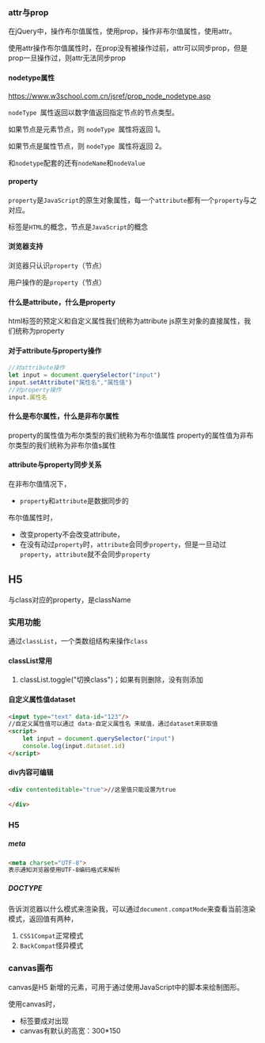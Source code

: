 ### attr与prop

在jQuery中，操作布尔值属性，使用prop，操作非布尔值属性，使用attr。

使用attr操作布尔值属性时，在prop没有被操作过前，attr可以同步prop，但是prop一旦操作过，则attr无法同步prop

#### nodetype属性

https://www.w3school.com.cn/jsref/prop_node_nodetype.asp

`nodeType `属性返回以数字值返回指定节点的节点类型。

如果节点是元素节点，则 `nodeType `属性将返回 1。

如果节点是属性节点，则 `nodeType `属性将返回 2。

和`nodetype`配套的还有`nodeName`和`nodeValue`

#### property

`property`是`JavaScript`的原生对象属性，每一个`attribute`都有一个`property`与之对应。

标签是`HTML`的概念，节点是`JavaScript`的概念

#### 浏览器支持

浏览器只认识`property`（节点）

用户操作的是`property`（节点）

#### 什么是attribute，什么是property

html标签的预定义和自定义属性我们统称为attribute
js原生对象的直接属性，我们统称为property

#### 对于attribute与property操作

```javascript
//对attribute操作
let input = document.querySelector("input")
input.setAttribute("属性名","属性值")
//对property操作
input.属性名
```



#### 什么是布尔属性，什么是非布尔属性

property的属性值为布尔类型的我们统称为布尔值属性
property的属性值为非布尔类型的我们统称为非布尔值s属性

#### attribute与property同步关系

在非布尔值情况下，

- `property`和`attribute`是数据同步的

布尔值属性时，

- 改变property不会改变attribute，
- 在没有动过`property`时，`attribute`会同步`property`，但是一旦动过`property`，`attribute`就不会同步`property`

## H5

与class对应的property，是className

### 实用功能

通过`classList`，一个类数组结构来操作`class`

#### classList常用

1. classList.toggle("切换class")；如果有则删除，没有则添加

#### 自定义属性值dataset

```html
<input type="text" data-id="123"/>
//自定义属性值可以通过 data-自定义属性名 来赋值，通过dataset来获取值
<script>
	let input = document.querySelector("input")
    console.log(input.dataset.id)
</script>
```

#### div内容可编辑

```html
<div contenteditable="true">//这里值只能设置为true
    
</div>
```

### H5

##### meta

```html
<meta charset="UTF-8">
表示通知浏览器使用UTF-8编码格式来解析
```

##### DOCTYPE

告诉浏览器以什么模式来渲染我，可以通过`document.compatMode`来查看当前渲染模式，返回值有两种，

1. `CSS1Compat`正常模式
2. `BackCompat`怪异模式

### canvas画布

canvas是H5 新增的元素，可用于通过使用JavaScript中的脚本来绘制图形。

使用canvas时，

- 标签要成对出现
- canvas有默认的高宽：300*150

